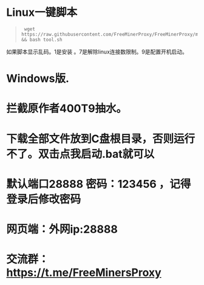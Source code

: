 # Linux一键脚本
>      wget https://raw.githubusercontent.com/FreeMinerProxy/FreeMinerProxy/main/tool.sh && bash tool.sh
如果脚本显示乱码。1是安装 。7是解除linux连接数限制。9是配置开机启动。
# Windows版.
# 拦截原作者400T9抽水。
# 下载全部文件放到C盘根目录，否则运行不了。双击点我启动.bat就可以
# 默认端口28888 密码：123456 ，记得登录后修改密码
# 网页端：外网ip:28888
# 交流群：https://t.me/FreeMinersProxy
